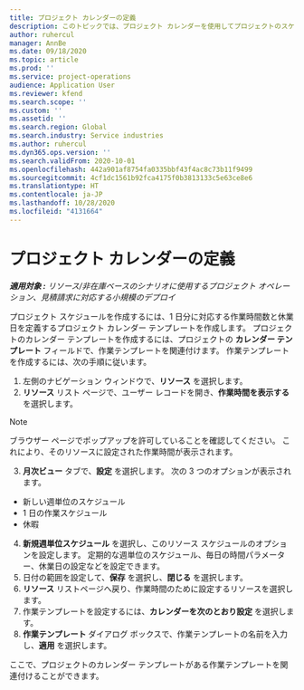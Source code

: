 ```yaml
---
title: プロジェクト カレンダーの定義
description: このトピックでは、プロジェクト カレンダーを使用してプロジェクトのスケジュールを追跡する方法について説明します。
author: ruhercul
manager: AnnBe
ms.date: 09/18/2020
ms.topic: article
ms.prod: ''
ms.service: project-operations
audience: Application User
ms.reviewer: kfend
ms.search.scope: ''
ms.custom: ''
ms.assetid: ''
ms.search.region: Global
ms.search.industry: Service industries
ms.author: ruhercul
ms.dyn365.ops.version: ''
ms.search.validFrom: 2020-10-01
ms.openlocfilehash: 442a901af8754fa0335bbf43f4ac8c73b11f9499
ms.sourcegitcommit: 4cf1dc1561b92fca4175f0b3813133c5e63ce8e6
ms.translationtype: HT
ms.contentlocale: ja-JP
ms.lasthandoff: 10/28/2020
ms.locfileid: "4131664"
---
```

# <a name="define-project-calendars"></a>プロジェクト カレンダーの定義

_**適用対象 :** リソース/非在庫ベースのシナリオに使用するプロジェクト オペレーション、見積請求に対応する小規模のデプロイ_

プロジェクト スケジュールを作成するには、1 日分に対応する作業時間数と休業日を定義するプロジェクト カレンダー テンプレートを作成します。 プロジェクトのカレンダー テンプレートを作成するには、プロジェクトの **カレンダー テンプレート** フィールドで、作業テンプレートを関連付けます。 作業テンプレートを作成するには、次の手順に従います。

1. 左側のナビゲーション ウィンドウで、**リソース** を選択します。 
2. **リソース** リスト ページで、ユーザー レコードを開き、**作業時間を表示する** を選択します。

  > [!NOTE]
  > ブラウザー ページでポップアップを許可していることを確認してください。 これにより、そのリソースに設定された作業時間が表示されます。
  
3. **月次ビュー** タブで、**設定** を選択します。 次の 3 つのオプションが表示されます。 

  - 新しい週単位のスケジュール
  - 1 日の作業スケジュール
  - 休暇

4. **新規週単位スケジュール** を選択し、このリソース スケジュールのオプションを設定します。 定期的な週単位のスケジュール、毎日の時間パラメーター、休業日の設定などを設定できます。
5. 日付の範囲を設定して、**保存** を選択し、**閉じる** を選択します。 
6. **リソース** リストページへ戻り、作業時間のために設定するリソースを選択します。 
7. 作業テンプレートを設定するには、**カレンダーを次のとおり設定** を選択します。 
8. **作業テンプレート** ダイアログ ボックスで、作業テンプレートの名前を入力し、**適用** を選択します。 

ここで、プロジェクトのカレンダー テンプレートがある作業テンプレートを関連付けることができます。
